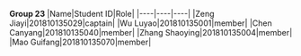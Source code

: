**Group 23**
|Name|Student ID|Role|
|----|----|----|
|Zeng Jiayi|201810135029|captain|
|Wu Luyao|201810135001|member|
|Chen Canyang|201810135040|member|
|Zhang Shaoying|201810135004|member|
|Mao Guifang|201810135070|member|
